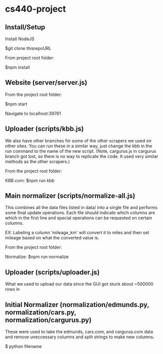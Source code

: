 # cs440-project

## Install/Setup

Install NodeJS

$git clone thisrepoURL

From project root folder:

$npm install

## Website (server/server.js)
From the project root folder:

$npm start

Navigate to localhost:39761

## Uploader (scripts/kbb.js)
We also have other branches for some of the other scrapers we used on other sites. You can run these in a similar way, just change the kbb in the run command to the name of the new script. (Note, cargurus.js in cargurus branch got lost, so there is no way to replicate the code. It used very similar methods as the other scrapers.)

From the project root folder:

KBB.com:  $npm run kbb

## Main normalizer (scripts/normalize-all.js)
This combines all the data files listed in data/ into a single file and performs some final update operations. 
Each file should indicate which columns are which in the first line and special operations can be requested on certain columns.

  EX: Labeling a column 'mileage_km' will convert it to miles and then set mileage based on what the converted value is. 
  
From the project root folder:

Normalize:  $npm run normalize
 
  
## Uploader (scripts/uploader.js)
What we used to upload our data since the GUI got stuck about ~500000 rows in

## Initial Normalizer (normalization/edmunds.py, normalization/cars.py, normalization/cargurus.py)
These were used to take the edmunds, cars.com, and cargurus.com data and remove uneccessary columns and split strings to make new columns.

$ python filename

